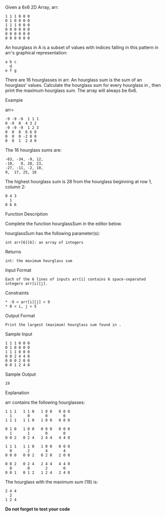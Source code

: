 Given a 6x6 2D Array, arr:

    1 1 1 0 0 0
    0 1 0 0 0 0
    1 1 1 0 0 0
    0 0 0 0 0 0
    0 0 0 0 0 0
    0 0 0 0 0 0

An hourglass in A is a subset of values with indices falling in this pattern in arr's graphical representation:

    a b c
      d
    e f g
There are 16 hourglasses in arr. An hourglass sum is the sum of an hourglass' values. Calculate the hourglass sum for every hourglass in , then print the maximum hourglass sum. The array will always be 6x6.

Example

arr=

    -9 -9 -9  1 1 1
    0 -9  0  4 3 2
    -9 -9 -9  1 2 3
    0  0  8  6 6 0
    0  0  0 -2 0 0
    0  0  1  2 4 0

The 16 hourglass sums are:

    -63, -34, -9, 12,
    -10,   0, 28, 23,
    -27, -11, -2, 10,
    9,  17, 25, 18

The highest hourglass sum is 28 from the hourglass beginning at row 1, column 2:

    0 4 3
      1
    8 6 6

Function Description

Complete the function hourglassSum in the editor below.

hourglassSum has the following parameter(s):

    int arr[6][6]: an array of integers
Returns

    int: the maximum hourglass sum
Input Format

    Each of the 6 lines of inputs arr[i] contains 6 space-separated integers arr[i][j].

Constraints

    * -9 < arr[i][j] < 9
    * 0 < i, j < 5
    

Output Format

    Print the largest (maximum) hourglass sum found in .

Sample Input

    1 1 1 0 0 0
    0 1 0 0 0 0
    1 1 1 0 0 0
    0 0 2 4 4 0
    0 0 0 2 0 0
    0 0 1 2 4 0
Sample Output

    19
Explanation

arr contains the following hourglasses:

    1 1 1   1 1 0   1 0 0   0 0 0
      1       0       0       0
    1 1 1   1 1 0   1 0 0   0 0 0

    0 1 0   1 0 0   0 0 0   0 0 0
      1       1       0       0
    0 0 2   0 2 4   2 4 4   4 4 0

    1 1 1   1 1 0   1 0 0   0 0 0
      0       2       4       4
    0 0 0   0 0 2   0 2 0   2 0 0

    0 0 2   0 2 4   2 4 4   4 4 0
      0       0       2       0
    0 0 1   0 1 2   1 2 4   2 4 0

The hourglass with the maximum sum (19) is:

    2 4 4
      2
    1 2 4

**Do not forget to test your code**